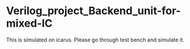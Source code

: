 # Verilog_project_Backend_unit-for-mixed-IC
This is simulated on icarus.
Please go through test bench and simulate it.
